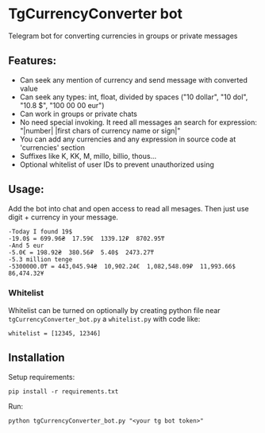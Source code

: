 # TgCurrencyConverter bot
Telegram bot for converting currencies in groups or private messages

## Features:
- Can seek any mention of currency and send message with converted value
- Can seek any types: int, float, divided by spaces ("10 dollar", "10 dol", "10.8 $", "100 00 00 eur") 
- Can work in groups or private chats
- No need special invoking. It reed all messages an search for expression: "|number| |first chars of currency name or sign|"
- You can add any currencies and any expression in source code at 'currencies' section
- Suffixes like K, KK, M, millo, billio, thous...
- Optional whitelist of user IDs to prevent unauthorized using

## Usage:
Add the bot into chat and open access to read all mesages. Then just use digit + currency in your message. 

    -Today I found 19$
    -19.0$ = 699.96₴  17.59€  1339.12₽  8702.95₸
    -And 5 eur
    -5.0€ = 198.92₴  380.56₽  5.40$  2473.27₸
    -5.3 million tenge
    -5300000.0₸ = 443,045.94₴  10,902.24€  1,082,548.09₽  11,993.66$  86,474.32¥

### Whitelist
Whitelist can be turned on optionally by creating python file near `tgCurrencyConverter_bot.py` a `whitelist.py` with code like:
```
whitelist = [12345, 12346]
```

## Installation
Setup requirements:
```
pip install -r requirements.txt
```
Run:
```
python tgCurrencyConverter_bot.py "<your tg bot token>"
```